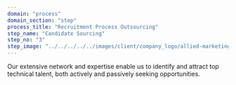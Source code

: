 ```yaml
---
domain: "process"
domain_section: "step"
process_title: "Recruitment Process Outsourcing"
step_name: "Candidate Sourcing"
step_no: "3"
step_image: "../../../../../images/client/company_logo/allied-marketing.png"
---
```


Our extensive network and expertise enable us to identify and attract top technical talent, both actively and passively seeking opportunities.
